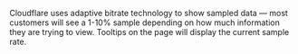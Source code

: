 ---
---

Cloudflare uses adaptive bitrate technology to show sampled data — most customers will see a 1-10% sample depending on how much information they are trying to view. Tooltips on the page will display the current sample rate.

